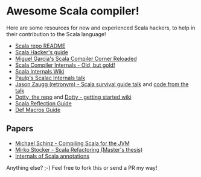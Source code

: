 # Awesome Scala compiler!

Here are some resources for new and experienced Scala hackers, to help in their contribution to the Scala language!

* [Scala repo README][10]
* [Scala Hacker's guide][1]
* [Miguel Garcia's Scala Compiler Corner Reloaded][2]
* [Scala Compiler Internals - Old, but gold!][3]
* [Scala Internals Wiki][4]
* [Paulp's Scalac Internals talk][5]
* [Jason Zaugg (retronym) - Scala survival guide talk][6] and [code from the talk][src-6]
* [Dotty, the repo][7] and [Dotty - getting started wiki][wiki-7]
* [Scala Reflection Guide][8]
* [Def Macros Guide][9]

## Papers
* [Michael Schinz - Compiling Scala for the JVM][papers-1]
* [Mirko Stocker - Scala Refactoring (Master's thesis)][papers-2]
* [Internals of Scala annotations][papers-3]


Anything else? ;-) Feel free to fork this or send a PR my way!

[1]: http://scala-lang.org/contribute/hacker-guide.html
[2]: http://lampwww.epfl.ch/~magarcia/ScalaCompilerCornerReloaded/
[3]: http://www.scala-lang.org/old/node/598
[4]: https://wiki.scala-lang.org/display/SIW/
[5]: https://skillsmatter.com/skillscasts/3265-scalac-internals
[6]: https://www.youtube.com/watch?v=06oP5IXWveM&index=11&list=WL
[src-6]: https://github.com/retronym/scalac-survival-guide
[7]: https://github.com/lampepfl/dotty/
[wiki-7]: https://github.com/lampepfl/dotty/wiki/Getting-Started
[8]: http://docs.scala-lang.org/overviews/reflection/overview.html
[9]: http://docs.scala-lang.org/overviews/macros/overview.html
[10]: https://github.com/scala/scala/blob/2.11.x/README.md

[papers-1]: http://lampwww.epfl.ch/~schinz/thesis-final-A4.pdf
[papers-2]: http://scala-refactoring.org/wp-content/uploads/scala-refactoring.pdf
[papers-3]: http://www.scala-lang.org/old/sid/5
